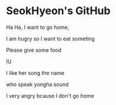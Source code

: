 # SeokHyeon's GitHub
Ha Ha, I want to go home, 

I am hugry so I want to eat someting

Please give some food

IU

I like her song the name

who speak yongha sound

I very angry bcause I don't go home